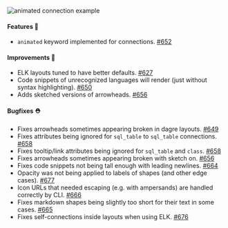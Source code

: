 ![animated connection example](https://user-images.githubusercontent.com/3120367/213055161-e6f1918b-150c-4beb-b61c-3ea05cc29f00.svg)


#### Features 🚀

- `animated` keyword implemented for connections. [#652](https://github.com/terrastruct/d2/pull/652)

#### Improvements 🧹

- ELK layouts tuned to have better defaults. [#627](https://github.com/terrastruct/d2/pull/627)
- Code snippets of unrecognized languages will render (just without syntax highlighting). [#650](https://github.com/terrastruct/d2/pull/650)
- Adds sketched versions of arrowheads. [#656](https://github.com/terrastruct/d2/pull/656)

#### Bugfixes ⛑️

- Fixes arrowheads sometimes appearing broken in dagre layouts. [#649](https://github.com/terrastruct/d2/pull/649)
- Fixes attributes being ignored for `sql_table` to `sql_table` connections. [#658](https://github.com/terrastruct/d2/pull/658)
- Fixes tooltip/link attributes being ignored for `sql_table` and `class`. [#658](https://github.com/terrastruct/d2/pull/658)
- Fixes arrowheads sometimes appearing broken with sketch on. [#656](https://github.com/terrastruct/d2/pull/656)
- Fixes code snippets not being tall enough with leading newlines. [#664](https://github.com/terrastruct/d2/pull/664)
- Opacity was not being applied to labels of shapes (and other edge cases). [#677](https://github.com/terrastruct/d2/pull/677)
- Icon URLs that needed escaping (e.g. with ampersands) are handled correctly by CLI. [#666](https://github.com/terrastruct/d2/pull/666)
- Fixes markdown shapes being slightly too short for their text in some cases. [#665](https://github.com/terrastruct/d2/pull/665)
- Fixes self-connections inside layouts when using ELK. [#676](https://github.com/terrastruct/d2/pull/676)

